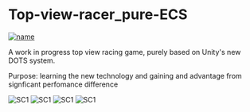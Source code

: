 # Top-view-racer_pure-ECS

[![name](https://github.com/pekaram/Top-view-racer_pure-ECS/blob/master/Screenshots/GooglePlay%20badge.png?raw=true)](https://play.google.com/store/apps/details?id=com.com.YouCompanyName.StreetRun.StreetRun)

A work in progress top view racing game, purely based on Unity's new DOTS system.

Purpose: learning the new technology and gaining and advantage from signficant perfomance difference

![SC1](https://github.com/pekaram/Top-view-racer_pure-ECS/blob/master/Screenshots/TopviewRacingFPS.jpg)
![SC1](https://github.com/pekaram/Top-view-racer_pure-ECS/blob/master/Screenshots/Colliders.png)
![SC1](https://github.com/pekaram/Top-view-racer_pure-ECS/blob/master/Screenshots/Collision1.png)
![SC1](https://github.com/pekaram/Top-view-racer_pure-ECS/blob/master/Screenshots/Collision2.png)
